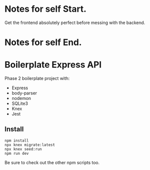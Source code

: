 # Notes for self Start.

Get the frontend absolutely perfect before messing with the backend.

# Notes for self End.

# Boilerplate Express API

Phase 2 boilerplate project with:

 - Express
 - body-parser
 - nodemon
 - SQLite3
 - Knex
 - Jest


## Install

```
npm install
npx knex migrate:latest
npx knex seed:run
npm run dev
```

Be sure to check out the other npm scripts too.
